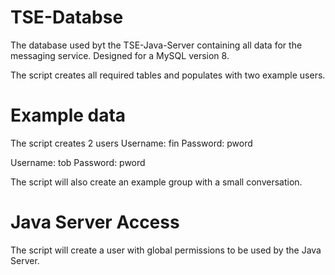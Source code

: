 # TSE-Databse
The database used byt the TSE-Java-Server containing all data for the messaging service. Designed for a MySQL version 8.

The script creates all required tables and populates with two example users.

# Example data
The script creates 2 users
Username: fin
Password: pword

Username: tob
Password: pword

The script will also create an example group with a small conversation.

# Java Server Access

The script will create a user with global permissions to be used by the Java Server.
